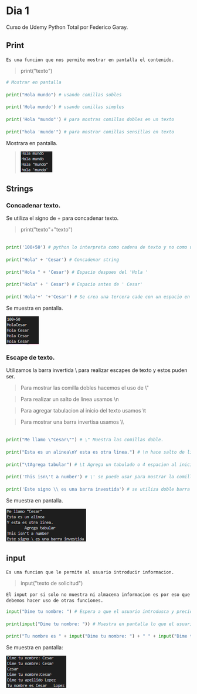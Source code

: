 # Dia 1 

Curso de Udemy Python Total por Federico Garay.

## Print

    Es una funcion que nos permite mostrar en pantalla el contenido.

> print("texto")

``` python
# Mostrar en pantalla 

print("Hola mundo") # usando comillas sobles

print('Hola mundo') # usando comillas simples

print('Hola "mundo"') # para mostras comillas dobles en un texto

print("hola 'mundo'") # para mostrar comillas sensillas en texto

```
Mostrara en pantalla.
> ![alt text](img/image.png)

## Strings

### Concadenar texto.

Se utiliza el signo de + para concadenar texto.

> print("texto"+"texto")

```python

print('100+50') # python lo interpreta como cadena de texto y no como una operacion de numeros.

print("Hola" + 'Cesar') # Concadenar string

print("Hola " + 'Cesar') # Espacio despues del 'Hola '

print("Hola" + ' Cesar') # Espacio antes de ' Cesar'

print('Hola'+' '+'Cesar') # Se crea una tercera cade con un espacio en blanco

```

Se muestra en pantalla.

![alt text](img/concadenar.png)

### Escape de texto.

Utilizamos la barra invertida \ para realizar escapes de texto y estos puden ser.

> Para mostrar las comilla dobles hacemos el uso de \\" 

> Para realizar un salto de linea usamos \\n

> Para agregar tabulacion al inicio del texto usamos \\t

> Para mostrar una barra invertisa usamos \\\

``` python

print("Me llamo \"Cesar\"") # \" Muestra las comillas doble.

print("Esta es un alinea\nY esta es otra linea.") # \n hace salto de linea.

print("\tAgrega tabular") # \t Agrega un tabulado o 4 espacion al inicio.

print('This isn\'t a number') # \' se puede usar para mostrar la comilla en el texto 

print('Este signo \\ es una barra investida') # se utiliza doble barra invertida para mostrar una barra.

```
Se muestra en pantalla.

![alt text](img/escape.png)

## input

    Es una funcion que le permite al usuario introducir informacion.

> input("texto de solicitud")

    El input por si solo no muestra ni almacena informacion es por eso que debemos hacer uso de otras funciones.

```python
input("Dime tu nombre: ") # Espera a que el usuario introdusca y precione enter para finalizar o cuntunuar.

print(input("Dime tu nombre: ")) # Muestra en pantalla lo que el usuario introduce.

print("Tu nombre es " + input("Dime tu nombre: ") + " " + input("Dime tu apellido: ")) # Concadena lo que introduce el usuario con una cadena de texto.

```
Se muestra en pantalla: 

![alt text](img/input.png)


